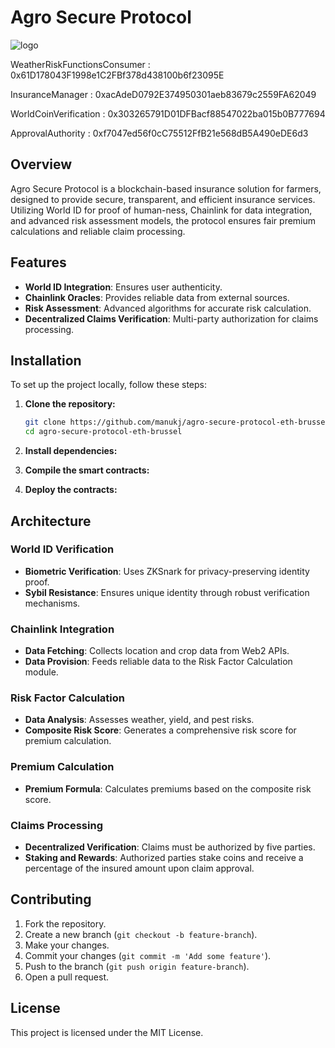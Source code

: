 
# Agro Secure Protocol

![logo](https://github.com/user-attachments/assets/5d06a644-a94c-4fca-a96e-22c473b2c6e8)


WeatherRiskFunctionsConsumer : 0x61D178043F1998e1C2FBf378d438100b6f23095E

InsuranceManager : 0xacAdeD0792E374950301aeb83679c2559FA62049

WorldCoinVerification : 0x303265791D01DFBacf88547022ba015b0B777694

ApprovalAuthority : 0xf7047ed56f0cC75512FfB21e568dB5A490eDE6d3

## Overview

Agro Secure Protocol is a blockchain-based insurance solution for farmers, designed to provide secure, transparent, and efficient insurance services. Utilizing World ID for proof of human-ness, Chainlink for data integration, and advanced risk assessment models, the protocol ensures fair premium calculations and reliable claim processing.

## Features

- **World ID Integration**: Ensures user authenticity.
- **Chainlink Oracles**: Provides reliable data from external sources.
- **Risk Assessment**: Advanced algorithms for accurate risk calculation.
- **Decentralized Claims Verification**: Multi-party authorization for claims processing.

## Installation

To set up the project locally, follow these steps:

1. **Clone the repository:**
   ```bash
   git clone https://github.com/manukj/agro-secure-protocol-eth-brussel.git
   cd agro-secure-protocol-eth-brussel
   ```

2. **Install dependencies:**
   

3. **Compile the smart contracts:**
   

4. **Deploy the contracts:**
   

## Architecture

### World ID Verification

- **Biometric Verification**: Uses ZKSnark for privacy-preserving identity proof.
- **Sybil Resistance**: Ensures unique identity through robust verification mechanisms.

### Chainlink Integration

- **Data Fetching**: Collects location and crop data from Web2 APIs.
- **Data Provision**: Feeds reliable data to the Risk Factor Calculation module.

### Risk Factor Calculation

- **Data Analysis**: Assesses weather, yield, and pest risks.
- **Composite Risk Score**: Generates a comprehensive risk score for premium calculation.

### Premium Calculation

- **Premium Formula**: Calculates premiums based on the composite risk score.

### Claims Processing

- **Decentralized Verification**: Claims must be authorized by five parties.
- **Staking and Rewards**: Authorized parties stake coins and receive a percentage of the insured amount upon claim approval.

## Contributing

1. Fork the repository.
2. Create a new branch (`git checkout -b feature-branch`).
3. Make your changes.
4. Commit your changes (`git commit -m 'Add some feature'`).
5. Push to the branch (`git push origin feature-branch`).
6. Open a pull request.

## License

This project is licensed under the MIT License.
